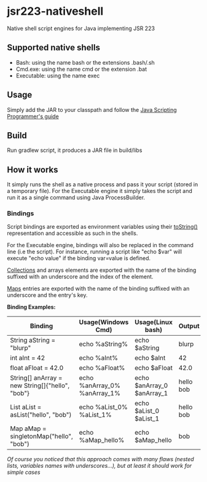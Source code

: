 # jsr223-nativeshell

Native shell script engines for Java implementing JSR 223

## Supported native shells

* Bash: using the name bash or the extensions .bash/.sh
* Cmd.exe: using the name cmd or the extension .bat
* Executable: using the name exec

## Usage

Simply add the JAR to your classpath and follow the [Java Scripting Programmer's guide](http://docs.oracle.com/javase/6/docs/technotes/guides/scripting/programmer_guide/index.html)

## Build

Run gradlew script, it produces a JAR file in build/libs

## How it works

It simply runs the shell as a native process and pass it your script (stored in a temporary file).
For the Executable engine it simply takes the script and run it as a single command using Java ProcessBuilder.

### Bindings

Script bindings are exported as environment variables using their [toString()](http://docs.oracle.com/javase/7/docs/api/java/lang/Object.html#toString())
 representation and accessible as such in the shells.

For the Executable engine, bindings will also be replaced in the command line (i.e the script).
For instance, running a script like "echo $var" will execute "echo value" if the binding var=value is defined.

[Collections](http://docs.oracle.com/javase/7/docs/api/java/util/Collection.html) and arrays elements are exported with
the name of the binding suffixed with an underscore and the index of the element.

[Maps](http://docs.oracle.com/javase/7/docs/api/java/util/Map.html) entries are exported with the name
of the binding suffixed with an underscore and the entry's key.

**Binding Examples:**

| Binding                                         | Usage(Windows Cmd)           | Usage(Linux bash)          | Output    |
| ----------------------------------------------- |---------------------------   |--------------------------- | --------- |
| String aString = "blurp"                        | echo %aString%               | echo $aString              | blurp     |
| int aInt = 42                                   | echo %aInt%                  | echo $aInt                 | 42        |
| float aFloat = 42.0                             | echo %aFloat%                | echo $aFloat               | 42.0      |
| String[] anArray = new String[]{"hello", "bob"} | echo %anArray_0% %anArray_1% | echo $anArray_0 $anArray_1 | hello bob |
| List aList = asList("hello", "bob")             | echo %aList_0% %aList_1%     | echo $aList_0 $aList_1     | hello bob |
| Map aMap = singletonMap("hello", "bob")         | echo %aMap_hello%            | echo $aMap_hello           | bob       |

_Of course you noticed that this approach comes with many flaws (nested lists, variables names with underscores...), but
at least it should work for simple cases_